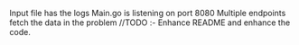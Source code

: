 Input file has the logs 
Main.go is listening on port 8080
Multiple endpoints fetch the data in the problem
//TODO :- Enhance README and enhance the code.
